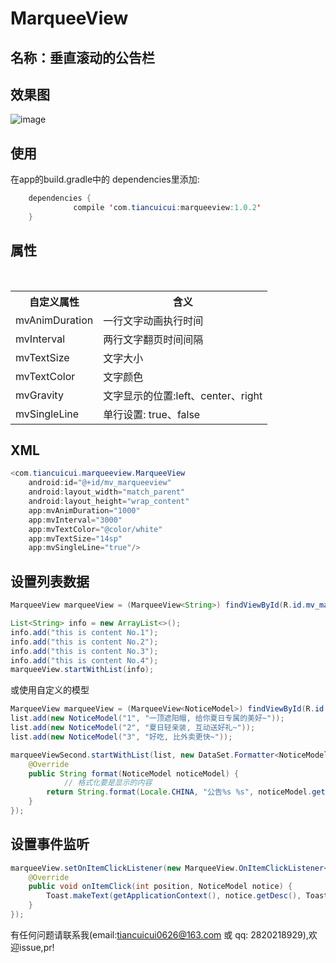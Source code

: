 MarqueeView 
==========

名称：垂直滚动的公告栏
-----------
效果图
-----------
![image](https://github.com/tiancuicui/MarqueeView/blob/master/screenshot/screenshot.gif)

使用
-----------
在app的build.gradle中的 dependencies里添加:<br>

```Java
  	dependencies {  
              compile 'com.tiancuicui:marqueeview:1.0.2'
  	}
```
    
属性
-----------

<div>
    <table border="0">
	  <tr>
	    <th>自定义属性</th>
	    <th>含义</th>
	  </tr>
	  <tr>
	    <td>mvAnimDuration</td>
	    <td>一行文字动画执行时间</td>
	  </tr>
     <tr>
	    <td>mvInterval</td>
	    <td>两行文字翻页时间间隔</td>
	  </tr>
     <tr>
	    <td>mvTextSize</td>
	    <td>文字大小</td>
	  </tr>
     <tr>
	    <td>mvTextColor</td>
	    <td>文字颜色</td>
	  </tr>
     <tr>
	    <td>mvGravity</td>
	    <td>文字显示的位置:left、center、right</td>
	  </tr>
     <tr>
	    <td>mvSingleLine</td>
	    <td>单行设置: true、false</td>
	  </tr>
    </table>
</div>

XML
-----------

```Java
<com.tiancuicui.marqueeview.MarqueeView
    android:id="@+id/mv_marqueeview"
    android:layout_width="match_parent"
    android:layout_height="wrap_content"
    app:mvAnimDuration="1000"
    app:mvInterval="3000"
    app:mvTextColor="@color/white"
    app:mvTextSize="14sp"
    app:mvSingleLine="true"/>
```  
设置列表数据
-----------

```Java
MarqueeView marqueeView = (MarqueeView<String>) findViewById(R.id.mv_marqueeview);

List<String> info = new ArrayList<>();
info.add("this is content No.1");
info.add("this is content No.2");
info.add("this is content No.3");
info.add("this is content No.4");
marqueeView.startWithList(info);
```

或使用自定义的模型

```java
MarqueeView marqueeView = (MarqueeView<NoticeModel>) findViewById(R.id.mv_marqueeview);
list.add(new NoticeModel("1", "一顶遮阳帽, 给你夏日专属的美好~"));
list.add(new NoticeModel("2", "夏日轻亲装, 互动送好礼~"));
list.add(new NoticeModel("3", "好吃, 比外卖更快~"));

marqueeViewSecond.startWithList(list, new DataSet.Formatter<NoticeModel>() {
    @Override
    public String format(NoticeModel noticeModel) {
    		// 格式化要是显示的内容
		return String.format(Locale.CHINA, "公告%s %s", noticeModel.getId(), noticeModel.getDesc());
    }
});
```

设置事件监听
-----------

```Java
marqueeView.setOnItemClickListener(new MarqueeView.OnItemClickListener<NoticeModel>() {
    @Override
    public void onItemClick(int position, NoticeModel notice) {
        Toast.makeText(getApplicationContext(), notice.getDesc(), Toast.LENGTH_SHORT).show();
    }
});
```
有任何问题请联系我(email:tiancuicui0626@163.com 或 qq: 2820218929),欢迎issue,pr!<br>

